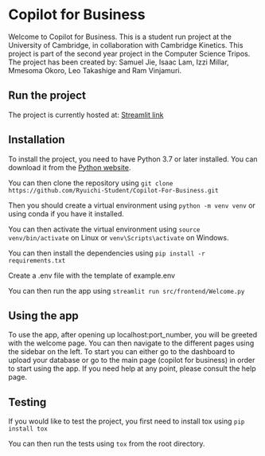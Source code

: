 # Copilot for Business

Welcome to Copilot for Business. This is a student run project at the University of Cambridge, in collaboration with Cambridge Kinetics. This project is part of the second year project in the Computer Science Tripos. The project has been created by: Samuel Jie, Isaac Lam, Izzi Millar, Mmesoma Okoro, Leo Takashige and Ram Vinjamuri.

## Run the project

The project is currently hosted at: [Streamlit link]()

## Installation

To install the project, you need to have Python 3.7 or later installed. You can download it from the [Python website](https://www.python.org/downloads/).

You can then clone the repository using ``git clone https://github.com/Ryuichi-Student/Copilot-For-Business.git``

Then you should create a virtual environment using ``python -m venv venv`` or using conda if you have it installed.

You can then activate the virtual environment using ``source venv/bin/activate`` on Linux or ``venv\Scripts\activate`` on Windows.

You can then install the dependencies using ``pip install -r requirements.txt``

Create a .env file with the template of example.env 

You can then run the app using ``streamlit run src/frontend/Welcome.py``

## Using the app

To use the app, after opening up localhost:port_number, you will be greeted with the welcome page. You can then navigate to the different pages using the sidebar on the left. To start you can either go to the dashboard to upload your database or go to the main page (copilot for business) in order to start using the app.
If you need help at any point, please consult the help page.

## Testing

If you would like to test the project, you first need to install tox using ``pip install tox``

You can then run the tests using ``tox`` from the root directory.

